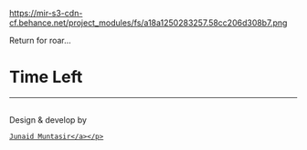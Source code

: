 <body background="F:\ZUNAID(ICT)H.S.C\02.NEW HTML file\Shakib\shakib2.png">

https://mir-s3-cdn-cf.behance.net/project_modules/fs/a18a1250283257.58cc206d308b7.png


<!DOCTYPE html>
<html>
<style>
body, html {
  height: 100%;
  margin: 0;
}

.bgimg {
  background-image: url('https://mir-s3-cdn-cf.behance.net/project_modules/fs/a18a1250283257.58cc206d308b7.png');
  height: 100%;
  background-position: center;
  background-size: cover;
  position: relative;
  color: red;
  font-family: "Courier New", Courier, monospace;
  font-size: 25px;
}

.topleft {
  position: absolute;
  top: 0;
  left: 16px;
}

.bottomleft {
  position: absolute;
  bottom: 0;
  left: 16px;
  color:green;
 
}

.middle {
  position: absolute;
  top: 50%;
  left: 50%;
  transform: translate(-50%, -50%);
  text-align: center;
}

hr {
  margin: auto;
  width: 40%;
}
</style>
<body>

<div class="bgimg">
  <div class="topleft">
    <p>Return for roar...</p>
  </div>
  <div class="middle">
    <h1>Time Left</h1>
    <hr>
    <p id="demo" style="font-size:30px"></p>
  </div>
  <div class="bottomleft">
    <p>Design & develop by<a href="https://www.facebook.com/junaid.muntasir.3/">
    
    Junaid Muntasir</a></p>
  </div>
</div>

<script>
// Set the date we're counting down to
var countDownDate = new Date("Oct 29, 2020 00:00:00").getTime();

// Update the count down every 1 second
var countdownfunction = setInterval(function() {

  // Get todays date and time
  var now = new Date().getTime();
  
  // Find the distance between now an the count down date
  var distance = countDownDate - now;
  
  // Time calculations for days, hours, minutes and seconds
  var days = Math.floor(distance / (1000 * 60 * 60 * 24));
  var hours = Math.floor((distance % (1000 * 60 * 60 * 24)) / (1000 * 60 * 60));
  var minutes = Math.floor((distance % (1000 * 60 * 60)) / (1000 * 60));
  var seconds = Math.floor((distance % (1000 * 60)) / 1000);
  
  // Output the result in an element with id="demo"
  document.getElementById("demo").innerHTML = days + "d " + hours + "h "
  + minutes + "m " + seconds + "s ";
  
  // If the count down is over, write some text 
  if (distance < 0) {
    clearInterval(countdownfunction);
    document.getElementById("demo").innerHTML = "EXPIRED";
  }
}, 1000);
</script>

</body>
</html>
